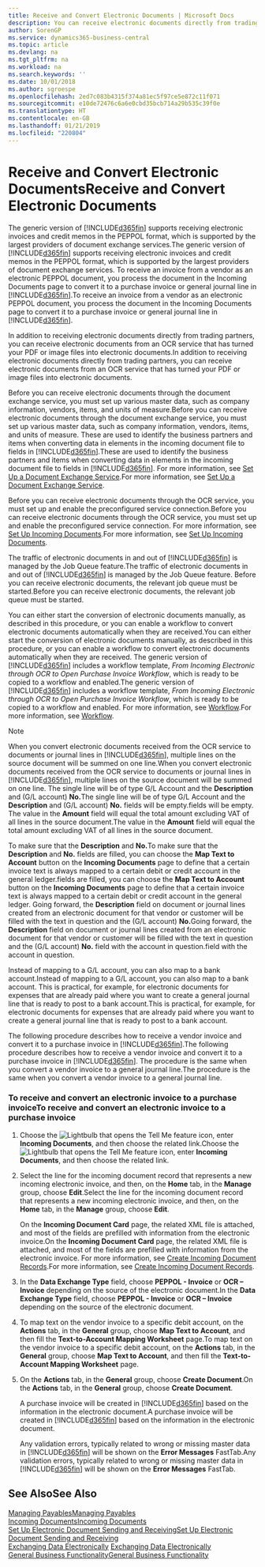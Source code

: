 ```yaml
---
title: Receive and Convert Electronic Documents | Microsoft Docs
description: You can receive electronic documents directly from trading partners or from an OCR service.
author: SorenGP
ms.service: dynamics365-business-central
ms.topic: article
ms.devlang: na
ms.tgt_pltfrm: na
ms.workload: na
ms.search.keywords: ''
ms.date: 10/01/2018
ms.author: sgroespe
ms.openlocfilehash: 2ed7c083b4315f374a81ec5f97ce5e872c11f071
ms.sourcegitcommit: e10de72476c6a6e0cbd35bcb714a29b535c39f0e
ms.translationtype: HT
ms.contentlocale: en-GB
ms.lasthandoff: 01/21/2019
ms.locfileid: "220804"
---
```

# <a name="receive-and-convert-electronic-documents"></a><span data-ttu-id="dae76-103">Receive and Convert Electronic Documents</span><span class="sxs-lookup"><span data-stu-id="dae76-103">Receive and Convert Electronic Documents</span></span>
<span data-ttu-id="dae76-104">The generic version of [!INCLUDE[d365fin](includes/d365fin_md.md)] supports receiving electronic invoices and credit memos in the PEPPOL format, which is supported by the largest providers of document exchange services.</span><span class="sxs-lookup"><span data-stu-id="dae76-104">The generic version of [!INCLUDE[d365fin](includes/d365fin_md.md)] supports receiving electronic invoices and credit memos in the PEPPOL format, which is supported by the largest providers of document exchange services.</span></span> <span data-ttu-id="dae76-105">To receive an invoice from a vendor as an electronic PEPPOL document, you process the document in the Incoming Documents page to convert it to a purchase invoice or general journal line in [!INCLUDE[d365fin](includes/d365fin_md.md)].</span><span class="sxs-lookup"><span data-stu-id="dae76-105">To receive an invoice from a vendor as an electronic PEPPOL document, you process the document in the Incoming Documents page to convert it to a purchase invoice or general journal line in [!INCLUDE[d365fin](includes/d365fin_md.md)].</span></span>

 <span data-ttu-id="dae76-106">In addition to receiving electronic documents directly from trading partners, you can receive electronic documents from an OCR service that has turned your PDF or image files into electronic documents.</span><span class="sxs-lookup"><span data-stu-id="dae76-106">In addition to receiving electronic documents directly from trading partners, you can receive electronic documents from an OCR service that has turned your PDF or image files into electronic documents.</span></span>  

 <span data-ttu-id="dae76-107">Before you can receive electronic documents through the document exchange service, you must set up various master data, such as company information, vendors, items, and units of measure.</span><span class="sxs-lookup"><span data-stu-id="dae76-107">Before you can receive electronic documents through the document exchange service, you must set up various master data, such as company information, vendors, items, and units of measure.</span></span> <span data-ttu-id="dae76-108">These are used to identify the business partners and items when converting data in elements in the incoming document file to fields in [!INCLUDE[d365fin](includes/d365fin_md.md)].</span><span class="sxs-lookup"><span data-stu-id="dae76-108">These are used to identify the business partners and items when converting data in elements in the incoming document file to fields in [!INCLUDE[d365fin](includes/d365fin_md.md)].</span></span> <span data-ttu-id="dae76-109">For more information, see [Set Up a Document Exchange Service](across-how-to-set-up-a-document-exchange-service.md).</span><span class="sxs-lookup"><span data-stu-id="dae76-109">For more information, see [Set Up a Document Exchange Service](across-how-to-set-up-a-document-exchange-service.md).</span></span>  

 <span data-ttu-id="dae76-110">Before you can receive electronic documents through the OCR service, you must set up and enable the preconfigured service connection.</span><span class="sxs-lookup"><span data-stu-id="dae76-110">Before you can receive electronic documents through the OCR service, you must set up and enable the preconfigured service connection.</span></span> <span data-ttu-id="dae76-111">For more information, see [Set Up Incoming Documents](across-how-setup-income-documents.md).</span><span class="sxs-lookup"><span data-stu-id="dae76-111">For more information, see [Set Up Incoming Documents](across-how-setup-income-documents.md).</span></span>  

 <span data-ttu-id="dae76-112">The traffic of electronic documents in and out of [!INCLUDE[d365fin](includes/d365fin_md.md)] is managed by the Job Queue feature.</span><span class="sxs-lookup"><span data-stu-id="dae76-112">The traffic of electronic documents in and out of [!INCLUDE[d365fin](includes/d365fin_md.md)] is managed by the Job Queue feature.</span></span> <span data-ttu-id="dae76-113">Before you can receive electronic documents, the relevant job queue must be started.</span><span class="sxs-lookup"><span data-stu-id="dae76-113">Before you can receive electronic documents, the relevant job queue must be started.</span></span>  

 <span data-ttu-id="dae76-114">You can either start the conversion of electronic documents manually, as described in this procedure, or you can enable a workflow to convert electronic documents automatically when they are received.</span><span class="sxs-lookup"><span data-stu-id="dae76-114">You can either start the conversion of electronic documents manually, as described in this procedure, or you can enable a workflow to convert electronic documents automatically when they are received.</span></span> <span data-ttu-id="dae76-115">The generic version of [!INCLUDE[d365fin](includes/d365fin_md.md)] includes a workflow template, *From Incoming Electronic through OCR to Open Purchase Invoice Workflow*, which is ready to be copied to a workflow and enabled.</span><span class="sxs-lookup"><span data-stu-id="dae76-115">The generic version of [!INCLUDE[d365fin](includes/d365fin_md.md)] includes a workflow template, *From Incoming Electronic through OCR to Open Purchase Invoice Workflow*, which is ready to be copied to a workflow and enabled.</span></span> <span data-ttu-id="dae76-116">For more information, see [Workflow](across-workflow.md).</span><span class="sxs-lookup"><span data-stu-id="dae76-116">For more information, see [Workflow](across-workflow.md).</span></span>  

> [!NOTE]  
>  <span data-ttu-id="dae76-117">When you convert electronic documents received from the OCR service to documents or journal lines in [!INCLUDE[d365fin](includes/d365fin_md.md)], multiple lines on the source document will be summed on one line.</span><span class="sxs-lookup"><span data-stu-id="dae76-117">When you convert electronic documents received from the OCR service to documents or journal lines in [!INCLUDE[d365fin](includes/d365fin_md.md)], multiple lines on the source document will be summed on one line.</span></span> <span data-ttu-id="dae76-118">The single line will be of type G/L Account and the **Description** and (G/L account) **No.**</span><span class="sxs-lookup"><span data-stu-id="dae76-118">The single line will be of type G/L Account and the **Description** and (G/L account) **No.**</span></span> <span data-ttu-id="dae76-119">fields will be empty.</span><span class="sxs-lookup"><span data-stu-id="dae76-119">fields will be empty.</span></span> <span data-ttu-id="dae76-120">The value in the **Amount** field will equal the total amount excluding VAT of all lines in the source document.</span><span class="sxs-lookup"><span data-stu-id="dae76-120">The value in the **Amount** field will equal the total amount excluding VAT of all lines in the source document.</span></span>  
>   
>  <span data-ttu-id="dae76-121">To make sure that the **Description** and **No.**</span><span class="sxs-lookup"><span data-stu-id="dae76-121">To make sure that the **Description** and **No.**</span></span> <span data-ttu-id="dae76-122">fields are filled, you can choose the **Map Text to Account** button on the **Incoming Documents** page to define that a certain invoice text is always mapped to a certain debit or credit account in the general ledger.</span><span class="sxs-lookup"><span data-stu-id="dae76-122">fields are filled, you can choose the **Map Text to Account** button on the **Incoming Documents** page to define that a certain invoice text is always mapped to a certain debit or credit account in the general ledger.</span></span> <span data-ttu-id="dae76-123">Going forward, the **Description** field on document or journal lines created from an electronic document for that vendor or customer will be filled with the text in question and the (G/L account) **No.**</span><span class="sxs-lookup"><span data-stu-id="dae76-123">Going forward, the **Description** field on document or journal lines created from an electronic document for that vendor or customer will be filled with the text in question and the (G/L account) **No.**</span></span> <span data-ttu-id="dae76-124">field with the account in question.</span><span class="sxs-lookup"><span data-stu-id="dae76-124">field with the account in question.</span></span>  
>   
>  <span data-ttu-id="dae76-125">Instead of mapping to a G/L account, you can also map to a bank account.</span><span class="sxs-lookup"><span data-stu-id="dae76-125">Instead of mapping to a G/L account, you can also map to a bank account.</span></span> <span data-ttu-id="dae76-126">This is practical, for example, for electronic documents for expenses that are already paid where you want to create a general journal line that is ready to post to a bank account.</span><span class="sxs-lookup"><span data-stu-id="dae76-126">This is practical, for example, for electronic documents for expenses that are already paid where you want to create a general journal line that is ready to post to a bank account.</span></span>  

 <span data-ttu-id="dae76-127">The following procedure describes how to receive a vendor invoice and convert it to a purchase invoice in [!INCLUDE[d365fin](includes/d365fin_md.md)].</span><span class="sxs-lookup"><span data-stu-id="dae76-127">The following procedure describes how to receive a vendor invoice and convert it to a purchase invoice in [!INCLUDE[d365fin](includes/d365fin_md.md)].</span></span> <span data-ttu-id="dae76-128">The procedure is the same when you convert a vendor invoice to a general journal line.</span><span class="sxs-lookup"><span data-stu-id="dae76-128">The procedure is the same when you convert a vendor invoice to a general journal line.</span></span>  

### <a name="to-receive-and-convert-an-electronic-invoice-to-a-purchase-invoice"></a><span data-ttu-id="dae76-129">To receive and convert an electronic invoice to a purchase invoice</span><span class="sxs-lookup"><span data-stu-id="dae76-129">To receive and convert an electronic invoice to a purchase invoice</span></span>  

1.  <span data-ttu-id="dae76-130">Choose the ![Lightbulb that opens the Tell Me feature](media/ui-search/search_small.png "Tell me what you want to do") icon, enter **Incoming Documents**, and then choose the related link.</span><span class="sxs-lookup"><span data-stu-id="dae76-130">Choose the ![Lightbulb that opens the Tell Me feature](media/ui-search/search_small.png "Tell me what you want to do") icon, enter **Incoming Documents**, and then choose the related link.</span></span>  

2.  <span data-ttu-id="dae76-131">Select the line for the incoming document record that represents a new incoming electronic invoice, and then, on the **Home** tab, in the **Manage** group, choose **Edit**.</span><span class="sxs-lookup"><span data-stu-id="dae76-131">Select the line for the incoming document record that represents a new incoming electronic invoice, and then, on the **Home** tab, in the **Manage** group, choose **Edit**.</span></span>  

     <span data-ttu-id="dae76-132">On the **Incoming Document Card** page, the related XML file is attached, and most of the fields are prefilled with information from the electronic invoice.</span><span class="sxs-lookup"><span data-stu-id="dae76-132">On the **Incoming Document Card** page, the related XML file is attached, and most of the fields are prefilled with information from the electronic invoice.</span></span> <span data-ttu-id="dae76-133">For more information, see [Create Incoming Document Records](across-how-create-income-document-records.md).</span><span class="sxs-lookup"><span data-stu-id="dae76-133">For more information, see [Create Incoming Document Records](across-how-create-income-document-records.md).</span></span>  

3.  <span data-ttu-id="dae76-134">In the **Data Exchange Type** field, choose **PEPPOL - Invoice** or **OCR – Invoice** depending on the source of the electronic document.</span><span class="sxs-lookup"><span data-stu-id="dae76-134">In the **Data Exchange Type** field, choose **PEPPOL - Invoice** or **OCR – Invoice** depending on the source of the electronic document.</span></span>  

4.  <span data-ttu-id="dae76-135">To map text on the vendor invoice to a specific debit account, on the **Actions** tab, in the **General** group, choose **Map Text to Account**, and then fill the **Text-to-Account Mapping Worksheet** page.</span><span class="sxs-lookup"><span data-stu-id="dae76-135">To map text on the vendor invoice to a specific debit account, on the **Actions** tab, in the **General** group, choose **Map Text to Account**, and then fill the **Text-to-Account Mapping Worksheet** page.</span></span>  

5.  <span data-ttu-id="dae76-136">On the **Actions** tab, in the **General** group, choose **Create Document**.</span><span class="sxs-lookup"><span data-stu-id="dae76-136">On the **Actions** tab, in the **General** group, choose **Create Document**.</span></span>  

     <span data-ttu-id="dae76-137">A purchase invoice will be created in [!INCLUDE[d365fin](includes/d365fin_md.md)] based on the information in the electronic document.</span><span class="sxs-lookup"><span data-stu-id="dae76-137">A purchase invoice will be created in [!INCLUDE[d365fin](includes/d365fin_md.md)] based on the information in the electronic document.</span></span>  

     <span data-ttu-id="dae76-138">Any validation errors, typically related to wrong or missing master data in [!INCLUDE[d365fin](includes/d365fin_md.md)] will be shown on the **Error Messages** FastTab.</span><span class="sxs-lookup"><span data-stu-id="dae76-138">Any validation errors, typically related to wrong or missing master data in [!INCLUDE[d365fin](includes/d365fin_md.md)] will be shown on the **Error Messages** FastTab.</span></span>  

## <a name="see-also"></a><span data-ttu-id="dae76-139">See Also</span><span class="sxs-lookup"><span data-stu-id="dae76-139">See Also</span></span>  
[<span data-ttu-id="dae76-140">Managing Payables</span><span class="sxs-lookup"><span data-stu-id="dae76-140">Managing Payables</span></span>](payables-manage-payables.md)  
[<span data-ttu-id="dae76-141">Incoming Documents</span><span class="sxs-lookup"><span data-stu-id="dae76-141">Incoming Documents</span></span>](across-income-documents.md)  
[<span data-ttu-id="dae76-142">Set Up Electronic Document Sending and Receiving</span><span class="sxs-lookup"><span data-stu-id="dae76-142">Set Up Electronic Document Sending and Receiving</span></span>](across-how-to-set-up-electronic-document-sending-and-receiving.md)  
<span data-ttu-id="dae76-143">[Exchanging Data Electronically](across-data-exchange.md) </span><span class="sxs-lookup"><span data-stu-id="dae76-143">[Exchanging Data Electronically](across-data-exchange.md) </span></span>  
[<span data-ttu-id="dae76-144">General Business Functionality</span><span class="sxs-lookup"><span data-stu-id="dae76-144">General Business Functionality</span></span>](ui-across-business-areas.md)  
